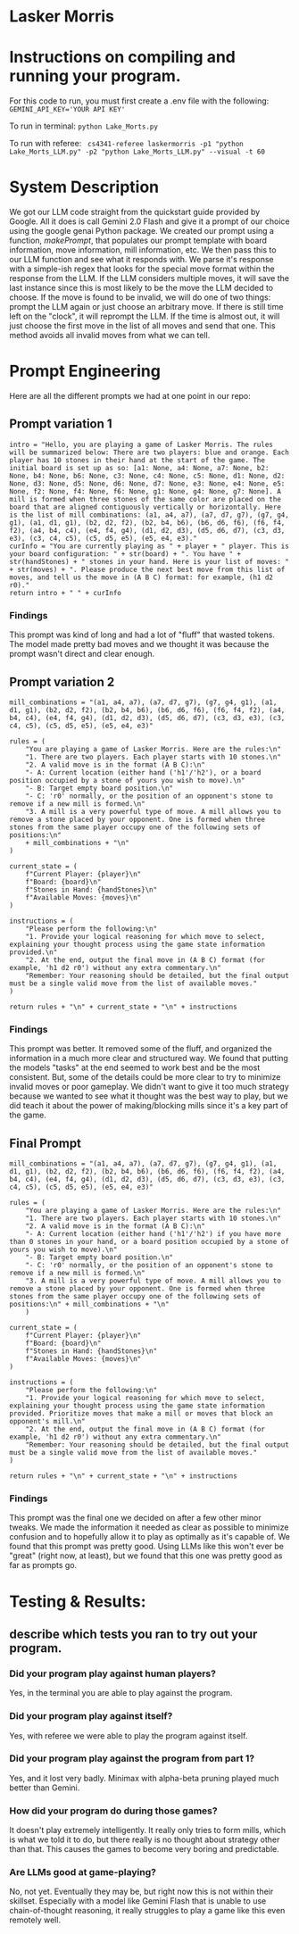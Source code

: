 # Lasker Morris

# Instructions on compiling and running your program.
For this code to run, you must first create a .env file with the following:
``` GEMINI_API_KEY='YOUR API KEY' ```

To run in terminal:
``` python Lake_Morts.py ```

To run with referee:
``` cs4341-referee laskermorris -p1 "python Lake_Morts_LLM.py" -p2 "python Lake_Morts_LLM.py" --visual -t 60```

# System Description
We got our LLM code straight from the quickstart guide provided by Google. All it does is call Gemini 2.0 Flash and give it a prompt of our choice using the google genai Python package. We created our prompt using a function, <i>makePrompt</i>, that populates our prompt template with board information, move information, mill information, etc. We then pass this to our LLM function and see what it responds with. We parse it's response with a simple-ish regex that looks for the special move format within the response from the LLM. If the LLM considers multiple moves, it will save the last instance since this is most likely to be the move the LLM decided to choose. If the move is found to be invalid, we will do one of two things: prompt the LLM again or just choose an arbitrary move. If there is still time left on the "clock", it will reprompt the LLM. If the time is almost out, it will just choose the first move in the list of all moves and send that one. This method avoids all invalid moves from what we can tell.

# Prompt Engineering
Here are all the different prompts we had at one point in our repo:

## Prompt variation 1
```
intro = "Hello, you are playing a game of Lasker Morris. The rules will be summarized below: There are two players: blue and orange. Each player has 10 stones in their hand at the start of the game. The initial board is set up as so: [a1: None, a4: None, a7: None, b2: None, b4: None, b6: None, c3: None, c4: None, c5: None, d1: None, d2: None, d3: None, d5: None, d6: None, d7: None, e3: None, e4: None, e5: None, f2: None, f4: None, f6: None, g1: None, g4: None, g7: None]. A mill is formed when three stones of the same color are placed on the board that are aligned contiguously vertically or horizontally. Here is the list of mill combinations: (a1, a4, a7), (a7, d7, g7), (g7, g4, g1), (a1, d1, g1), (b2, d2, f2), (b2, b4, b6), (b6, d6, f6), (f6, f4, f2), (a4, b4, c4), (e4, f4, g4), (d1, d2, d3), (d5, d6, d7), (c3, d3, e3), (c3, c4, c5), (c5, d5, e5), (e5, e4, e3)."
curInfo = "You are currently playing as " + player + " player. This is your board configuration: " + str(board) + ". You have " + str(handStones) + " stones in your hand. Here is your list of moves: " + str(moves) + ". Please produce the next best move from this list of moves, and tell us the move in (A B C) format: for example, (h1 d2 r0)."
return intro + " " + curInfo
```
### Findings
This prompt was kind of long and had a lot of "fluff" that wasted tokens. The model made pretty bad moves and we thought it was because the prompt wasn't direct and clear enough.

## Prompt variation 2
```
mill_combinations = "(a1, a4, a7), (a7, d7, g7), (g7, g4, g1), (a1, d1, g1), (b2, d2, f2), (b2, b4, b6), (b6, d6, f6), (f6, f4, f2), (a4, b4, c4), (e4, f4, g4), (d1, d2, d3), (d5, d6, d7), (c3, d3, e3), (c3, c4, c5), (c5, d5, e5), (e5, e4, e3)"

rules = (
    "You are playing a game of Lasker Morris. Here are the rules:\n" 
    "1. There are two players. Each player starts with 10 stones.\n"
    "2. A valid move is in the format (A B C):\n"
    "- A: Current location (either hand ('h1'/'h2'), or a board position occupied by a stone of yours you wish to move).\n"
    "- B: Target empty board position.\n"
    "- C: 'r0' normally, or the position of an opponent's stone to remove if a new mill is formed.\n"
    "3. A mill is a very powerful type of move. A mill allows you to remove a stone placed by your opponent. One is formed when three stones from the same player occupy one of the following sets of positions:\n" 
    + mill_combinations + "\n"
)

current_state = (
    f"Current Player: {player}\n"
    f"Board: {board}\n"
    f"Stones in Hand: {handStones}\n"
    f"Available Moves: {moves}\n"
)

instructions = (
    "Please perform the following:\n"
    "1. Provide your logical reasoning for which move to select, explaining your thought process using the game state information provided.\n"
    "2. At the end, output the final move in (A B C) format (for example, 'h1 d2 r0') without any extra commentary.\n"
    "Remember: Your reasoning should be detailed, but the final output must be a single valid move from the list of available moves."
)

return rules + "\n" + current_state + "\n" + instructions
```

### Findings
This prompt was better. It removed some of the fluff, and organized the information in a much more clear and structured way. We found that putting the models "tasks" at the end seemed to work best and be the most consistent. But, some of the details could be more clear to try to minimize invalid moves or poor gameplay. We didn't want to give it too much strategy because we wanted to see what it thought was the best way to play, but we did teach it about the power of making/blocking mills since it's a key part of the game.

## Final Prompt
```
mill_combinations = "(a1, a4, a7), (a7, d7, g7), (g7, g4, g1), (a1, d1, g1), (b2, d2, f2), (b2, b4, b6), (b6, d6, f6), (f6, f4, f2), (a4, b4, c4), (e4, f4, g4), (d1, d2, d3), (d5, d6, d7), (c3, d3, e3), (c3, c4, c5), (c5, d5, e5), (e5, e4, e3)"

rules = (
    "You are playing a game of Lasker Morris. Here are the rules:\n" 
    "1. There are two players. Each player starts with 10 stones.\n"
    "2. A valid move is in the format (A B C):\n"
    "- A: Current location (either hand ('h1'/'h2') if you have more than 0 stones in your hand, or a board position occupied by a stone of yours you wish to move).\n"
    "- B: Target empty board position.\n"
    "- C: 'r0' normally, or the position of an opponent's stone to remove if a new mill is formed.\n"
    "3. A mill is a very powerful type of move. A mill allows you to remove a stone placed by your opponent. One is formed when three stones from the same player occupy one of the following sets of positions:\n" + mill_combinations + "\n"
    )

current_state = (
    f"Current Player: {player}\n"
    f"Board: {board}\n"
    f"Stones in Hand: {handStones}\n"
    f"Available Moves: {moves}\n"
)

instructions = (
    "Please perform the following:\n"
    "1. Provide your logical reasoning for which move to select, explaining your thought process using the game state information provided. Prioritize moves that make a mill or moves that block an opponent's mill.\n"
    "2. At the end, output the final move in (A B C) format (for example, 'h1 d2 r0') without any extra commentary.\n"
    "Remember: Your reasoning should be detailed, but the final output must be a single valid move from the list of available moves."
)

return rules + "\n" + current_state + "\n" + instructions
```

### Findings
This prompt was the final one we decided on after a few other minor tweaks. We made the information it needed as clear as possible to minimize confusion and to hopefully allow it to play as optimally as it's capable of. We found that this prompt was pretty good. Using LLMs like this won't ever be "great" (right now, at least), but we found that this one was pretty good as far as prompts go.

# Testing & Results: 

## describe which tests you ran to try out your program. 

### Did your program play against human players? 
Yes, in the terminal you are able to play against the program.

### Did your program play against itself? 
Yes, with referee we were able to play the program against itself.

### Did your program play against the program from part 1?
Yes, and it lost very badly. Minimax with alpha-beta pruning played much better than Gemini.

### How did your program do during those games? 
It doesn't play extremely intelligently. It really only tries to form mills, which is what we told it to do, but there really is no thought about strategy other than that. This causes the games to become very boring and predictable.

### Are LLMs good at game-playing?
No, not yet. Eventually they may be, but right now this is not within their skillset. Especially with a model like Gemini Flash that is unable to use chain-of-thought reasoning, it really struggles to play a game like this even remotely well.